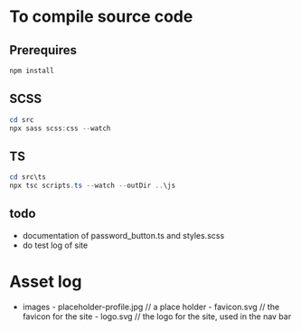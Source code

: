 # To compile source code
## Prerequires
```powershell
npm install
```

## SCSS
```powershell
cd src
npx sass scss:css --watch
```

## TS
```powershell
cd src\ts
npx tsc scripts.ts --watch --outDir ..\js
```

## todo
* documentation of password_button.ts and styles.scss
* do test log of site

# Asset log
* images
        - placeholder-profile.jpg // a place holder
        - favicon.svg // the favicon for the site
        - logo.svg // the logo for the site, used in the nav bar